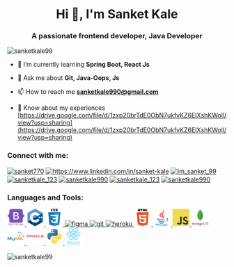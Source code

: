 <h1 align="center">Hi 👋, I'm Sanket Kale</h1>
<h3 align="center">A passionate frontend developer, Java Developer</h3>

<p align="left"> <img src="https://komarev.com/ghpvc/?username=sanketkale99&label=Profile%20views&color=0e75b6&style=flat" alt="sanketkale99" /> </p>

- 🌱 I’m currently learning **Spring Boot, React Js**

- 💬 Ask me about **Git, Java-Oops, Js**

- 📫 How to reach me **sanketkale990@gmail.com**

- 📄 Know about my experiences [https://drive.google.com/file/d/1zxp20brTdE0ObN7ukfvKZ6EIXshKWoll/view?usp=sharing](https://drive.google.com/file/d/1zxp20brTdE0ObN7ukfvKZ6EIXshKWoll/view?usp=sharing)

<h3 align="left">Connect with me:</h3>
<p align="left">
<a href="https://twitter.com/sanket770" target="blank"><img align="center" src="https://raw.githubusercontent.com/rahuldkjain/github-profile-readme-generator/master/src/images/icons/Social/twitter.svg" alt="sanket770" height="30" width="40" /></a>
<a href="https://linkedin.com/in/https://www.linkedin.com/in/sanket-kale" target="blank"><img align="center" src="https://raw.githubusercontent.com/rahuldkjain/github-profile-readme-generator/master/src/images/icons/Social/linked-in-alt.svg" alt="https://www.linkedin.com/in/sanket-kale" height="30" width="40" /></a>
<a href="https://instagram.com/im_sanket_99" target="blank"><img align="center" src="https://raw.githubusercontent.com/rahuldkjain/github-profile-readme-generator/master/src/images/icons/Social/instagram.svg" alt="im_sanket_99" height="30" width="40" /></a>
<a href="https://www.codechef.com/users/sanketkale_123" target="blank"><img align="center" src="https://cdn.jsdelivr.net/npm/simple-icons@3.1.0/icons/codechef.svg" alt="sanketkale_123" height="30" width="40" /></a>
<a href="https://www.hackerrank.com/sanketkale990" target="blank"><img align="center" src="https://raw.githubusercontent.com/rahuldkjain/github-profile-readme-generator/master/src/images/icons/Social/hackerrank.svg" alt="sanketkale990" height="30" width="40" /></a>
<a href="https://www.leetcode.com/sanketkale_123" target="blank"><img align="center" src="https://raw.githubusercontent.com/rahuldkjain/github-profile-readme-generator/master/src/images/icons/Social/leet-code.svg" alt="sanketkale_123" height="30" width="40" /></a>
<a href="https://auth.geeksforgeeks.org/user/sanketkale990" target="blank"><img align="center" src="https://raw.githubusercontent.com/rahuldkjain/github-profile-readme-generator/master/src/images/icons/Social/geeks-for-geeks.svg" alt="sanketkale990" height="30" width="40" /></a>
</p>

<h3 align="left">Languages and Tools:</h3>
<p align="left"> <a href="https://getbootstrap.com" target="_blank" rel="noreferrer"> <img src="https://raw.githubusercontent.com/devicons/devicon/master/icons/bootstrap/bootstrap-plain-wordmark.svg" alt="bootstrap" width="40" height="40"/> </a> <a href="https://www.w3schools.com/cpp/" target="_blank" rel="noreferrer"> <img src="https://raw.githubusercontent.com/devicons/devicon/master/icons/cplusplus/cplusplus-original.svg" alt="cplusplus" width="40" height="40"/> </a> <a href="https://www.w3schools.com/css/" target="_blank" rel="noreferrer"> <img src="https://raw.githubusercontent.com/devicons/devicon/master/icons/css3/css3-original-wordmark.svg" alt="css3" width="40" height="40"/> </a> <a href="https://www.figma.com/" target="_blank" rel="noreferrer"> <img src="https://www.vectorlogo.zone/logos/figma/figma-icon.svg" alt="figma" width="40" height="40"/> </a> <a href="https://git-scm.com/" target="_blank" rel="noreferrer"> <img src="https://www.vectorlogo.zone/logos/git-scm/git-scm-icon.svg" alt="git" width="40" height="40"/> </a> <a href="https://heroku.com" target="_blank" rel="noreferrer"> <img src="https://www.vectorlogo.zone/logos/heroku/heroku-icon.svg" alt="heroku" width="40" height="40"/> </a> <a href="https://www.w3.org/html/" target="_blank" rel="noreferrer"> <img src="https://raw.githubusercontent.com/devicons/devicon/master/icons/html5/html5-original-wordmark.svg" alt="html5" width="40" height="40"/> </a> <a href="https://www.java.com" target="_blank" rel="noreferrer"> <img src="https://raw.githubusercontent.com/devicons/devicon/master/icons/java/java-original.svg" alt="java" width="40" height="40"/> </a> <a href="https://developer.mozilla.org/en-US/docs/Web/JavaScript" target="_blank" rel="noreferrer"> <img src="https://raw.githubusercontent.com/devicons/devicon/master/icons/javascript/javascript-original.svg" alt="javascript" width="40" height="40"/> </a> <a href="https://www.mongodb.com/" target="_blank" rel="noreferrer"> <img src="https://raw.githubusercontent.com/devicons/devicon/master/icons/mongodb/mongodb-original-wordmark.svg" alt="mongodb" width="40" height="40"/> </a> <a href="https://www.mysql.com/" target="_blank" rel="noreferrer"> <img src="https://raw.githubusercontent.com/devicons/devicon/master/icons/mysql/mysql-original-wordmark.svg" alt="mysql" width="40" height="40"/> </a> <a href="https://www.oracle.com/" target="_blank" rel="noreferrer"> <img src="https://raw.githubusercontent.com/devicons/devicon/master/icons/oracle/oracle-original.svg" alt="oracle" width="40" height="40"/> </a> <a href="https://www.python.org" target="_blank" rel="noreferrer"> <img src="https://raw.githubusercontent.com/devicons/devicon/master/icons/python/python-original.svg" alt="python" width="40" height="40"/> </a> <a href="https://reactjs.org/" target="_blank" rel="noreferrer"> <img src="https://raw.githubusercontent.com/devicons/devicon/master/icons/react/react-original-wordmark.svg" alt="react" width="40" height="40"/> </a> </p>

<p><img align="center" src="https://github-readme-stats.vercel.app/api/top-langs?username=sanketkale99&show_icons=true&locale=en&layout=compact" alt="sanketkale99" /></p>
